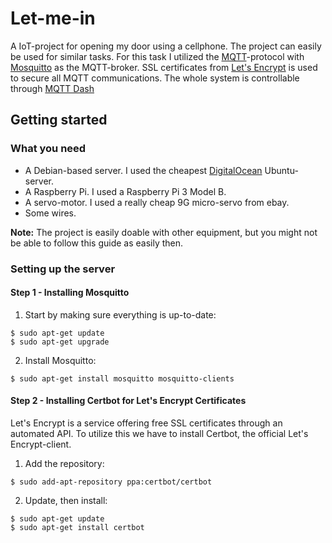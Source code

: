 # Let-me-in

A IoT-project for opening my door using a cellphone. The project can easily be used for similar tasks. For this task I utilized the [MQTT](http://mqtt.org)-protocol with [Mosquitto](https://mosquitto.org/) as the MQTT-broker. SSL certificates from [Let's Encrypt](https://letsencrypt.org/) is used to secure all MQTT communications. The whole system is controllable through [MQTT Dash](https://play.google.com/store/apps/details?id=net.routix.mqttdash&hl=en)

## Getting started

### What you need

* A Debian-based server. I used the cheapest [DigitalOcean](https://www.digitalocean.com) Ubuntu-server.
* A Raspberry Pi. I used a Raspberry Pi 3 Model B.
* A servo-motor. I used a really cheap 9G micro-servo from ebay.
* Some wires.

**Note:** The project is easily doable with other equipment, but you might not be able to follow this guide as easily then.

### Setting up the server

#### Step 1 - Installing Mosquitto

1. Start by making sure everything is up-to-date:

```console
$ sudo apt-get update
$ sudo apt-get upgrade
```

2. Install Mosquitto:

```console
$ sudo apt-get install mosquitto mosquitto-clients
```

#### Step 2 - Installing Certbot for Let's Encrypt Certificates

Let's Encrypt is a service offering free SSL certificates through an automated API. To utilize this we have to install Certbot, the official Let's Encrypt-client.

1. Add the repository:

```console
$ sudo add-apt-repository ppa:certbot/certbot
```

2. Update, then install:

```console
$ sudo apt-get update
$ sudo apt-get install certbot
```

